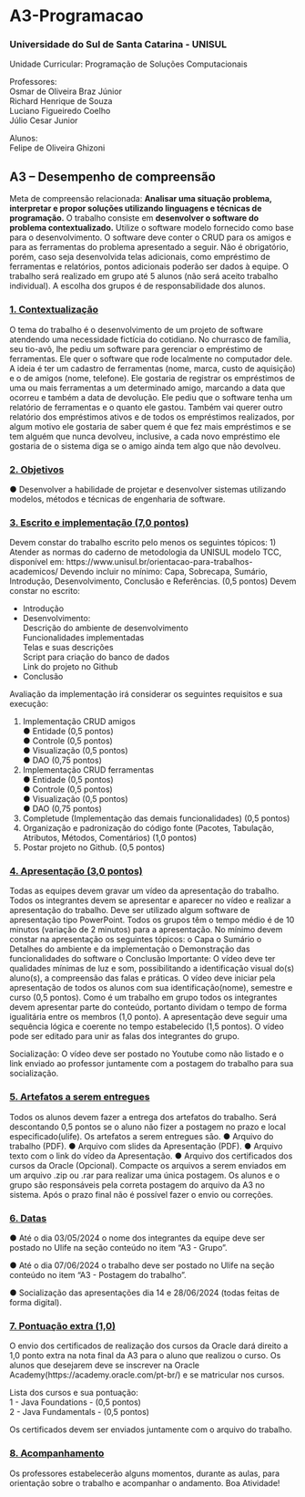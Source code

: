 # A3-Programacao
 
<h3>Universidade do Sul de Santa Catarina - UNISUL</h3>
Unidade Curricular: Programação de Soluções Computacionais<br />
<p>Professores:<br />
  Osmar de Oliveira Braz Júnior<br />
  Richard Henrique de Souza<br />
  Luciano Figueiredo Coelho<br />
  Júlio Cesar Junior<br />
</p>
<p>Alunos:<br />
  Felipe de Oliveira Ghizoni<br />
</p>
  
   <h2>A3 – Desempenho de compreensão</h2>

Meta de compreensão relacionada: <b>Analisar uma situação problema, interpretar e propor soluções
utilizando linguagens e técnicas de programação.</b>
O trabalho consiste em <b>desenvolver o software do problema contextualizado.</b> Utilize o software
modelo fornecido como base para o desenvolvimento. O software deve conter o CRUD para os amigos e
para as ferramentas do problema apresentado a seguir. Não é obrigatório, porém, caso seja desenvolvida
telas adicionais, como empréstimo de ferramentas e relatórios, pontos adicionais poderão ser dados à
equipe. O trabalho será realizado em grupo até 5 alunos (não será aceito trabalho individual). A escolha
dos grupos é de responsabilidade dos alunos.

<h3><u><b>1. Contextualização</b></u></h3>
O tema do trabalho é o desenvolvimento de um projeto de software atendendo uma necessidade
fictícia do cotidiano.
No churrasco de família, seu tio-avô, lhe pediu um software para gerenciar o empréstimo de
ferramentas. Ele quer o software que rode localmente no computador dele. A ideia é ter um cadastro de
ferramentas (nome, marca, custo de aquisição) e o de amigos (nome, telefone).
Ele gostaria de registrar os empréstimos de uma ou mais ferramentas a um determinado amigo,
marcando a data que ocorreu e também a data de devolução.
Ele pediu que o software tenha um relatório de ferramentas e o quanto ele gastou. Também vai
querer outro relatório dos empréstimos ativos e de todos os empréstimos realizados, por algum motivo ele
gostaria de saber quem é que fez mais empréstimos e se tem alguém que nunca devolveu, inclusive, a cada
novo empréstimo ele gostaria de o sistema diga se o amigo ainda tem algo que não devolveu.

<h3><u><b>2. Objetivos</b></u></h3>
● Desenvolver a habilidade de projetar e desenvolver sistemas utilizando modelos, métodos e técnicas
de engenharia de software.

<h3><u><b>3. Escrito e implementação (7,0 pontos)</b></u></h3>
Devem constar do trabalho escrito pelo menos os seguintes tópicos:
  1) Atender as normas do caderno de metodologia da UNISUL modelo TCC, disponível em: https://www.unisul.br/orientacao-para-trabalhos-academicos/
  Devendo incluir no mínimo: Capa, Sobrecapa, Sumário, Introdução, Desenvolvimento, Conclusão
  e Referências. (0,5 pontos)
  Devem constar no escrito:<br />
  
- Introdução
- Desenvolvimento: <br />
  Descrição do ambiente de desenvolvimento<br />
  Funcionalidades implementadas<br />
  Telas e suas descrições<br />
  Script para criação do banco de dados<br />
  Link do projeto no Github<br />
- Conclusão

 Avaliação da implementação irá considerar os seguintes requisitos e sua execução:
 1) Implementação CRUD amigos<br />
    ● Entidade (0,5 pontos)<br />
    ● Controle (0,5 pontos)<br />
    ● Visualização (0,5 pontos)<br />
    ● DAO (0,75 pontos)<br />
 2) Implementação CRUD ferramentas<br />
    ● Entidade (0,5 pontos)<br />
    ● Controle (0,5 pontos)<br />
    ● Visualização (0,5 pontos)<br />
    ● DAO (0,75 pontos)<br />
 3) Completude (Implementação das demais funcionalidades) (0,5 pontos)
 4) Organização e padronização do código fonte (Pacotes, Tabulação, Atributos, Métodos, Comentários) (1,0 pontos)
 5) Postar projeto no Github. (0,5 pontos)
 
<h3><u><b>4. Apresentação (3,0 pontos)</b></u></h3>
 Todas as equipes devem gravar um vídeo da apresentação do trabalho. Todos os integrantes devem
se apresentar e aparecer no vídeo e realizar a apresentação do trabalho. Deve ser utilizado algum software
de apresentação tipo PowerPoint. Todos os grupos têm o tempo médio é de 10 minutos (variação de 2
minutos) para a apresentação.
 No mínimo devem constar na apresentação os seguintes tópicos:
  o Capa
  o Sumário
  o Detalhes do ambiente e da implementação
  o Demonstração das funcionalidades do software
  o Conclusão
 Importante: O vídeo deve ter qualidades mínimas de luz e som, possibilitando a identificação visual
do(s) aluno(s), a compreensão das falas e práticas. O vídeo deve iniciar pela apresentação de todos os
alunos com sua identificação(nome), semestre e curso (0,5 pontos). Como é um trabalho em grupo todos
os integrantes devem apresentar parte do conteúdo, portanto dividam o tempo de forma igualitária entre
os membros (1,0 ponto). A apresentação deve seguir uma sequência lógica e coerente no tempo
estabelecido (1,5 pontos). O vídeo pode ser editado para unir as falas dos integrantes do grupo.

Socialização: O vídeo deve ser postado no Youtube como não listado e o link enviado ao professor
juntamente com a postagem do trabalho para sua socialização.

<h3><u><b>5. Artefatos a serem entregues</b></u></h3>
 Todos os alunos devem fazer a entrega dos artefatos do trabalho. Será descontando 0,5 pontos se o aluno
não fizer a postagem no prazo e local especificado(ulife). Os artefatos a serem entregues são.
 ● Arquivo do trabalho (PDF).
 ● Arquivo com slides da Apresentação (PDF).
 ● Arquivo texto com o link do vídeo da Apresentação.
 ● Arquivo dos certificados dos cursos da Oracle (Opcional).
Compacte os arquivos a serem enviados em um arquivo .zip ou .rar para realizar uma única postagem.
Os alunos e o grupo são responsáveis pela correta postagem do arquivo da A3 no sistema. Após o prazo
final não é possível fazer o envio ou correções.

<h3><u><b>6. Datas</b></u></h3>
 ● Até o dia 03/05/2024 o nome dos integrantes da equipe deve ser postado no Ulife na seção conteúdo
no item “A3 - Grupo”.

 ● Até o dia 07/06/2024 o trabalho deve ser postado no Ulife na seção conteúdo no item “A3 -
Postagem do trabalho”.

 ● Socialização das apresentações dia 14 e 28/06/2024 (todas feitas de forma digital).
 
<h3><u><b>7. Pontuação extra (1,0)</b></u></h3>
 O envio dos certificados de realização dos cursos da Oracle dará direito a 1,0 ponto extra na nota
final da A3 para o aluno que realizou o curso. Os alunos que desejarem deve se inscrever na Oracle
Academy(https://academy.oracle.com/pt-br/) e se matricular nos cursos.

Lista dos cursos e sua pontuação:<br />
 1 - Java Foundations - (0,5 pontos)<br />
 2 - Java Fundamentals - (0,5 pontos)<br />

Os certificados devem ser enviados juntamente com o arquivo do trabalho.

<h3><u><b>8. Acompanhamento</b></u></h3>
Os professores estabelecerão alguns momentos, durante as aulas, para orientação sobre o
trabalho e acompanhar o andamento.
Boa Atividade!
